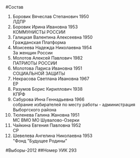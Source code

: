 #Состав
1. Боровик Вячеслав Степанович 1950   
    ЛДПР
2. Боровик Ирина Ивановна 1953   
    КОММУНИСТЫ РОССИИ
3. Галицкая Валентина Алексеевна 1950   
    Гражданская Платформа
4. Моисеева Надежда Николаевна 1954   
    За женщин России
5. Молотов Алексей Павлович 1982   
    ПАТРИОТЫ РОССИИ
6. Молотова Лариса Ивановна 1951   
    СОЦИАЛЬНОЙ ЗАЩИТЫ
7. Некрасова Светлана Ивановна 1967   
    ЕР
8. Разумов Борис Кириллович 1938   
    КПРФ
9. Сабурова Инна Геннадьевна 1966   
    собрание избирателей по месту работы - администрация Выборгского района
10. Тюленева Галина Жановна 1951   
    МС ВМО МО Шувалово-Озерки
11. Чайкина Евгения Павловна 1952   
    СР
12. Шевелева Ангелина Николаевна 1953   
    "Фонд "Будущее Родины"

#Выборы-2012
##Номер УИК
293